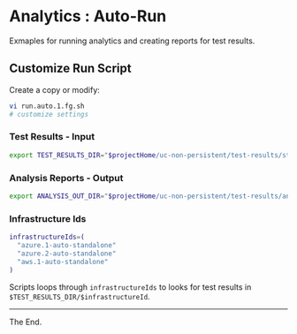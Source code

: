 # Analytics : Auto-Run

Exmaples for running analytics and creating reports for test results.

## Customize Run Script

Create a copy or modify:

````bash
vi run.auto.1.fg.sh
# customize settings
````

### Test Results - Input
````bash
export TEST_RESULTS_DIR="$projectHome/uc-non-persistent/test-results/stats"
````

### Analysis Reports - Output
````bash
export ANALYSIS_OUT_DIR="$projectHome/uc-non-persistent/test-results/analysis"
````

### Infrastructure Ids

````bash
infrastructureIds=(
  "azure.1-auto-standalone"
  "azure.2-auto-standalone"
  "aws.1-auto-standalone"
)
````

Scripts loops through `infrastructureIds` to looks for test results in `$TEST_RESULTS_DIR/$infrastructureId`. 

---
The End.
